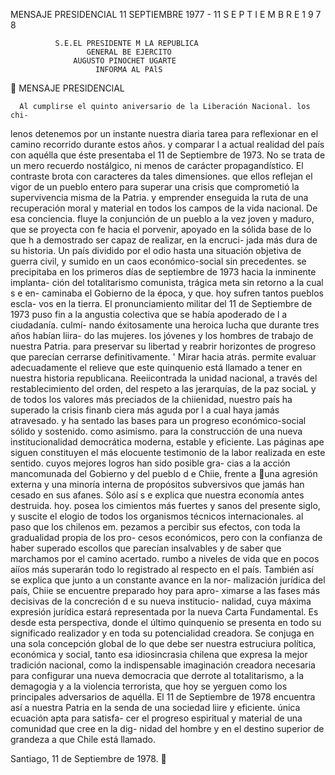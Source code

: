 MENSAJE
PRESIDENCIAL
11 SEPTIEMBRE 1977 - 11 S E P T I E M B R E 1 9 7 8




              S.E.EL PRESIDENTE M LA REPUBLICA
                     GENERAL BE EJERCITO
                  AUGUSTO PINOCHET UGARTE
                       INFORMA AL PAlS
                      MENSAJE PRESlDENClAL




      Al cumplirse el quinto aniversario de la Liberación Nacional. los chi-
lenos detenemos por un instante nuestra diaria tarea para reflexionar en el
camino recorrido durante estos años. y comparar l a actual realidad del país
con aquélla que éste presentaba el 11 de Septiembre de 1973.
       No se trata de un mero recuerdo nostálgico, ni menos de carácter
propagandístico. El contraste brota con caracteres da tales dimensiones.
que ellos reflejan el vigor de un pueblo entero para superar una crisis que
comprometió la supervivencia misma de la Patria. y emprender enseguida
la ruta de una recuperación moral y material en todos los campos de la
vida nacional. De esa conciencia. fluye la conjunción de un pueblo a la vez
joven y maduro, que se proyecta con fe hacia el porvenir, apoyado en la
sólida base de lo que h a demostrado ser capaz de realizar, en la encruci-
jada más dura de su historia.
        Un país dividido por el odio hasta una situación objetiva de guerra
civil, y sumido en un caos económico-social sin precedentes. se precipitaba
en los primeros días de septiembre de 1973 hacia la inminente implanta-
ción del totalitarismo comunista, trágica meta sin retorno a la cual s e en-
caminaba el Gobierno de la época, y que. hoy sufren tantos pueblos escla-
vos en la tierra.
       El pronunciamiento militar del 11 de Septiembre de 1973 puso fin a
la angustia colectiva que se había apoderado de l a ciudadanía. culmí-
nando éxitosamente una heroica lucha que durante tres años habían liira-
do las mujeres. los jóvenes y los hombres de trabajo de nuestra Patria.
para preservar su libertad y reabrir horizontes de progreso que parecían
cerrarse definitivamente.
     ' Mirar hacia atrás. permite evaluar adecuadamente el relieve que
este quinquenio está llamado a tener en nuestra historia republicana.
      Reeiicontrada la unidad nacional, a través del restablecimiento del
orden, del respeto a las jerarquías, de la paz sociaL y de todos los valores
más preciados de la chiienidad, nuestro país ha superado la crisis finanb
ciera más aguda por l a cual haya jamás atravesado. y ha sentado las
bases para un progreso económico-social sólido y sostenido. como asimismo.
para la construcción de una nueva institucionalidad democrática moderna,
estable y eficiente.
      Las páginas ape siguen constituyen el más elocuente testimonio de la
labor realizada en este sentido. cuyos mejores logros han sido posible gra-
cias a la acción mancomunada del Gobierno y del pueblo d e Chiie, frente a
una agresión externa y una minoría interna de propósitos subversivos que
jamás han cesado en sus afanes.
       Sólo así s e explica que nuestra economía antes destruida. hoy. posea
los cimientos más fuertes y sanos del presente siglo, y suscite el elogio de
todos los organismos técnicos internacionales. al paso que los chilenos em.
pezamos a percibir sus efectos, con toda la gradualidad propia de los pro-
cesos económicos, pero con la confianza de haber superado escollos que
parecían insalvables y de saber que marchamos por el camino acertado.
rumbo a niveles de vida que en pocos aííos más superarán todo lo registrado
al respecto en el país.
      También así se explica que junto a un constante avance en la nor-
malización jurídica del país, Chiie se encuentre preparado hoy para apro-
ximarse a las fases más decisivas de la concreción d e su nueva institucio-
nalidad, cuya máxima expresión jurídica estará representada por la nueva
Carta Fundamental.
      Es desde esta perspectiva, donde el último quinquenio se presenta en
todo su significado realizador y en toda su potencialidad creadora.
        Se conjuga en una sola concepción global de lo que debe ser nuestra
estruciura política, económica y social, tanto esa idiosincrasia chilena que
expresa la mejor tradición nacional, como la indispensable imaginación
creadora necesaria para configurar una nueva democracia que derrote al
totalitarismo, a la demagogia y a la violencia terrorista, que hoy se yerguen
como los principales adversarios de aquélla.
       El 11 de Septiembre de 1978 encuentra así a nuestra Patria en la
senda de una sociedad liire y eficiente. única ecuación apta para satisfa-
cer el progreso espiritual y material de una comunidad que cree en la dig-
nidad del hombre y en el destino superior de grandeza a que Chile está
llamado.




Santiago, 11 de Septiembre de 1978.
